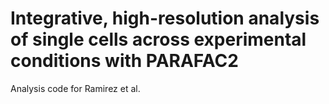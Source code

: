 # Integrative, high-resolution analysis of single cells across experimental conditions with PARAFAC2
Analysis code for Ramirez et al.
